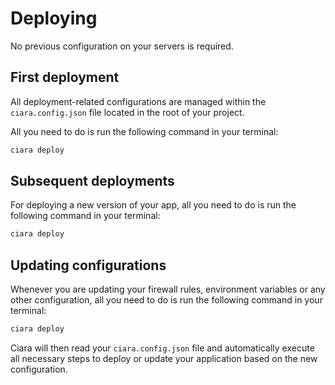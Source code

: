 # Deploying

No previous configuration on your servers is required.

## First deployment

All deployment-related configurations are managed within the `ciara.config.json` file located in the root of your project.

All you need to do is run the following command in your terminal:

```bash
ciara deploy
```

## Subsequent deployments

For deploying a new version of your app, all you need to do is run the following command in your terminal:

```bash
ciara deploy
```

## Updating configurations

Whenever you are updating your firewall rules, environment variables or any other configuration, all you need to do is run the following command in your terminal:

```bash
ciara deploy
```

Ciara will then read your `ciara.config.json` file and automatically execute all necessary steps to deploy or update your application based on the new configuration.
